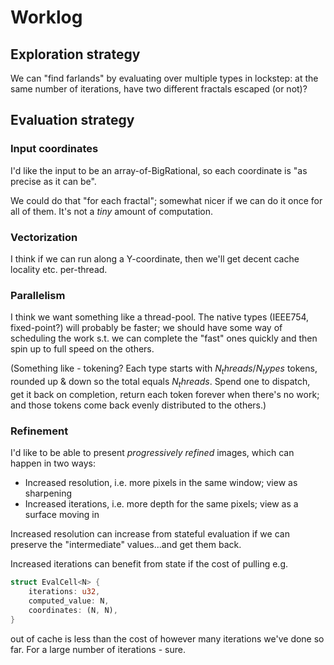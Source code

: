 # Worklog

## Exploration strategy

We can "find farlands" by evaluating over multiple types in lockstep: at the
same number of iterations, have two different fractals escaped (or not)?

## Evaluation strategy

### Input coordinates
I'd like the input to be an array-of-BigRational, so each coordinate is
"as precise as it can be".

We could do that "for each fractal"; somewhat nicer if we can do it once for all
of them. It's not a _tiny_ amount of computation.

### Vectorization

I think if we can run along a Y-coordinate, then we'll get decent cache locality
etc. per-thread.

### Parallelism

I think we want something like a thread-pool. The native types (IEEE754,
fixed-point?) will probably be faster; we should have some way of scheduling
the work s.t. we can complete the "fast" ones quickly and then spin up to
full speed on the others.

(Something like - tokening? Each type starts with $N_threads / N_types$ tokens,
rounded up & down so the total equals $N_threads$. Spend one to dispatch,
get it back on completion, return each token forever when there's no work;
and those tokens come back evenly distributed to the others.)

### Refinement

I'd like to be able to present _progressively refined_ images, which can happen
in two ways:

-   Increased resolution, i.e. more pixels in the same window;
    view as sharpening
-   Increased iterations, i.e. more depth for the same pixels;
    view as a surface moving in

Increased resolution can increase from stateful evaluation if we can preserve
the "intermediate" values...and get them back.

Increased iterations can benefit from state if the cost of pulling e.g.

```rust
struct EvalCell<N> {
    iterations: u32,
    computed_value: N,
    coordinates: (N, N),
}
```

out of cache is less than the cost of however many iterations we've done so far.
For a large number of iterations - sure.



